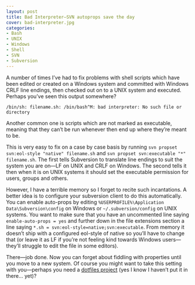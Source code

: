 ```yaml
---
layout: post
title: Bad Interpreter—SVN autoprops save the day
cover: bad-interpreter.jpg
categories:
- Bash
- UNIX
- Windows
- Shell
- SVN
- Subversion
---
```


A number of times I’ve had to fix problems with shell scripts which have been edited or created on a Windows system and committed with Windows CRLF line endings, then checked out on to a UNIX system and executed. Perhaps you’ve seen this output somewhere?

    /bin/sh: filename.sh: /bin/bash^M: bad interpreter: No such file or directory  

Another common one is scripts which are not marked as executable, meaning that they can’t be run whenever then end up where they’re meant to be.

This is very easy to fix on a case by case basis by running `svn propset svn:eol-style "native" filename.sh` and `svn propset svn:executable "*" filename.sh`. The first tells Subversion to translate line endings to suit the system you are on—LF on UNIX and CRLF on Windows. The second tells it then when it is on UNIX systems it should set the executable permission for users, groups and others.

However, I have a terrible memory so I forget to recite such incantations. A better idea is to configure your subversion client to do this automatically. You can enable auto-props by editing `%USERPROFILE%\Application Data\Subversion\config` on Windows or `~/.subversion/config` on UNIX systems. You want to make sure that you have an uncommented line saying `enable-auto-props = yes` and further down in the file extensions section a line saying `*.sh = svn:eol-style=native;svn:executable`. From memory it doesn’t ship with a configured eol-style of native so you’ll have to change that (or leave it as LF if you’re not feeling kind towards Windows users—they’ll struggle to edit the file in some editors).

There—job done. Now you can forget about fiddling with properties until you move to a new system. Of course you might want to take this setting with you—perhaps you need a [dotfiles project](2014-03-25-bash-dotfiles-bindle.html) (yes I know I haven’t put it in there… yet)?
